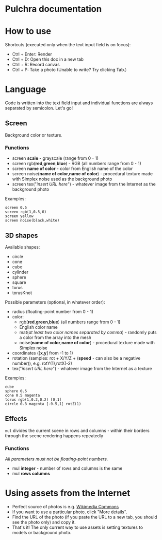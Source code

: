 # Pulchra documentation
# How to use
Shortcuts (executed only when the text input field is on focus):
- Ctrl + Enter: Render 
- Ctrl + D: Open this doc in a new tab
- Ctrl + R: Record canvas
- Ctrl + P: Take a photo
(Unable to write? Try clicking Tab.) 
# Language
Code is written into the text field input and individual functions are always separated by semicolon.
Let's go!
## Screen
Background color or texture.
### Functions

- screen **scale** - grayscale (range from 0 - 1)
- screen rgb(**red**,**green**,**blue**) - RGB (all numbers range from 0 - 1)
- screen **name of color** - color from English name of the color 
- screen noise(**name of color**,**name of color**) - procedural texture made with Simplex noise used as the background photo
- screen tex("*insert URL here*") - whatever image from the Internet as the background photo

Examples:
```
screen 0.5
screen rgb(1,0.5,0)
screen yellow
screen noise(black,white)
```
## 3D shapes
Available shapes:
- circle
- cone
- cube
- cylinder
- sphere
- square
- torus
- torusKnot

Possible parameters (optional, in whatever order):
- radius (floating-point number from 0 - 1)
- color: 
  - rgb(**red**,**green**,**blue**)  (all numbers range from 0 - 1)
  - English color name
  - mat(*at least two color names separated by comma*) - randomly puts a color from the array into the mesh
  - noise(**name of color**,**name of color**) - procedural texture made with Simplex noise
- coordinates ([**x**,**y**] from -1 to 1)
- rotation (samples: rot + X/Y/Z + (**speed** - can also be a negative number)), e.g. rotY(1),rotX(-2)
- tex("*insert URL here*") - whatever image from the Internet as a texture

Examples:
```
cube
sphere 0.5
cone 0.5 magenta
torus rgb(1,0.2,0.2) [0,1]
circle 0.3 magenta [-0.5,1] rotZ(1) 
```
## Effects
`mul` divides the current scene in rows and columns - within their borders through the scene rendering happens repeatedly 
### Functions
*All parameters must not be floating-point numbers.*
- mul **integer** - number of rows and columns is the same
- mul **rows** **columns**
# Using assets from the Internet
- Perfect source of photos is e.g. [Wikimedia Commons](https://commons.m.wikimedia.org/wiki/Main_Page)
- If you want to use a particular photo, click "More details".
- Find the URL of the photo (if you paste the URL to a new tab, you should see the photo only) and copy it.
- That's it! The only current way to use assets is setting textures to models or background photo. 